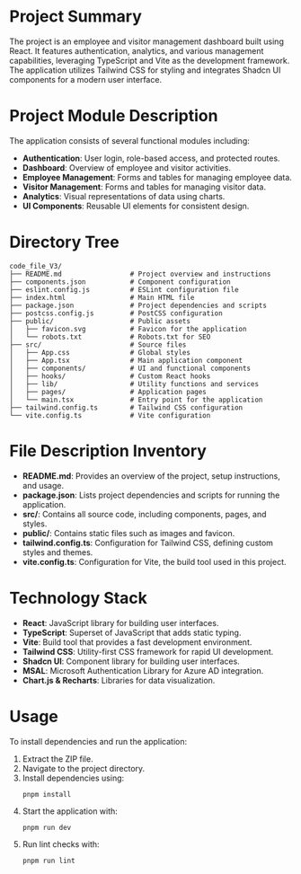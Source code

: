 # Project Summary
The project is an employee and visitor management dashboard built using React. It features authentication, analytics, and various management capabilities, leveraging TypeScript and Vite as the development framework. The application utilizes Tailwind CSS for styling and integrates Shadcn UI components for a modern user interface.

# Project Module Description
The application consists of several functional modules including:
- **Authentication**: User login, role-based access, and protected routes.
- **Dashboard**: Overview of employee and visitor activities.
- **Employee Management**: Forms and tables for managing employee data.
- **Visitor Management**: Forms and tables for managing visitor data.
- **Analytics**: Visual representations of data using charts.
- **UI Components**: Reusable UI elements for consistent design.

# Directory Tree
```
code_file_V3/
├── README.md                 # Project overview and instructions
├── components.json           # Component configuration
├── eslint.config.js          # ESLint configuration file
├── index.html                # Main HTML file
├── package.json              # Project dependencies and scripts
├── postcss.config.js         # PostCSS configuration
├── public/                   # Public assets
│   ├── favicon.svg           # Favicon for the application
│   └── robots.txt            # Robots.txt for SEO
├── src/                      # Source files
│   ├── App.css               # Global styles
│   ├── App.tsx               # Main application component
│   ├── components/           # UI and functional components
│   ├── hooks/                # Custom React hooks
│   ├── lib/                  # Utility functions and services
│   ├── pages/                # Application pages
│   └── main.tsx              # Entry point for the application
├── tailwind.config.ts        # Tailwind CSS configuration
└── vite.config.ts            # Vite configuration
```

# File Description Inventory
- **README.md**: Provides an overview of the project, setup instructions, and usage.
- **package.json**: Lists project dependencies and scripts for running the application.
- **src/**: Contains all source code, including components, pages, and styles.
- **public/**: Contains static files such as images and favicon.
- **tailwind.config.ts**: Configuration for Tailwind CSS, defining custom styles and themes.
- **vite.config.ts**: Configuration for Vite, the build tool used in this project.

# Technology Stack
- **React**: JavaScript library for building user interfaces.
- **TypeScript**: Superset of JavaScript that adds static typing.
- **Vite**: Build tool that provides a fast development environment.
- **Tailwind CSS**: Utility-first CSS framework for rapid UI development.
- **Shadcn UI**: Component library for building user interfaces.
- **MSAL**: Microsoft Authentication Library for Azure AD integration.
- **Chart.js & Recharts**: Libraries for data visualization.

# Usage
To install dependencies and run the application:
1. Extract the ZIP file.
2. Navigate to the project directory.
3. Install dependencies using:
   ```
   pnpm install
   ```
4. Start the application with:
   ```
   pnpm run dev
   ```
5. Run lint checks with:
   ```
   pnpm run lint
   ```
